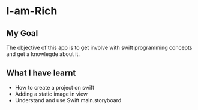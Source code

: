 # I-am-Rich

## My Goal

The objective of this app is to get involve with swift programming concepts and get a knowlegde about it. 
 
## What I have learnt

* How to create a project on swift
* Adding a static image in view
* Understand and use Swift main.storyboard
